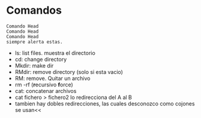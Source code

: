 # Comandos

```
Comando Head
Comando Head
Comando Head
siempre alerta estas.
```

- ls: list files. muestra el directorio
- cd: change directory
- Mkdir: make dir
- RMdir: remove directory (solo si esta vacio)
- RM: remove. Quitar un archivo
- rm -rf (**r**ecursivo **f**orce)
- cat: concatenar archivos
- cat fichero > fichero2 lo redirecciona del A al B
- tambien hay dobles redirecciones, las cuales desconozco como cojones se usan<<